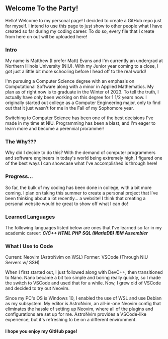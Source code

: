 ## Welcome To the Party!

Hello! Welcome to my personal page! I decided to create a GitHub repo just for myself.
I intend to use this page to just show to other people what I have created so far during
my coding career. To do so, every file that I create from here on out will be uploaded
here!

### Intro

My name is Matthew (I prefer Matt) Evans and I'm currently an undergrad at Northern
Illinois University (NIU). With my Junior year coming to a close, I got just a little bit
more schooling before I head off to the real world!

I'm pursuing a Computer Science degree with an emphasis on Computational Software along with
a minor in Applied Mathematics. My plan as of right now is to graduate in the Winter of 2023.
To tell the truth, I actually have only been working on this degree for 1 1/2 years now.
I originally started out college as a Computer Engineering major, only to find out that
it just wasn't for me in the Fall of my Sophomore year.

Switching to Computer Science has been one of the best decisions I've made in my time at NIU.
Programming has been a blast, and I'm eager to learn more and become a perennial prorammer!

### The Why???

Why did I decide to do this? With the demand of computer programmers and software engineers
in today's world being extremely high, I figured one of the best ways I can showcase what I've
accomplished is through here!

### Progress...

So far, the bulk of my coding has been done in college, with a bit more coming. I plan on
taking this summer to create a personal project that I've been thinking about a lot
recently... a website! I think that creating a personal website would be great to show off
what I can do!

### Learned Languages

The following languages listed below are ones that I've learned so far in my academic career:
***C/C++***
***HTML***
***PHP***
***SQL (MariaDB)***
***IBM Assembler***

### What I Use to Code

Current: Neovim (AstroNvim on WSL)
Former: VSCode (Through NIU Servers w/ SSH)

When I first started out, I just followed along with DevC++, then transitioned to Nano.
Nano became a bit too simple and boring really quickly, so I made the switch to VSCode
and used that for a while. Now, I grew old of VSCode and decided to try out Neovim.

Since my PC's OS is Windows 10, I enabled the use of WSL and use Debian as my subsystem.
My editor is AstroNvim, an all-in-one Neovim config that eliminates the hassle of 
setting up Neovim, where all of the plugins and configurations are set up for me.
AstroNvim provides a VSCode-like experience, but it's refreshing to be on a different
environment.

#### I hope you enjoy my GitHub page!
